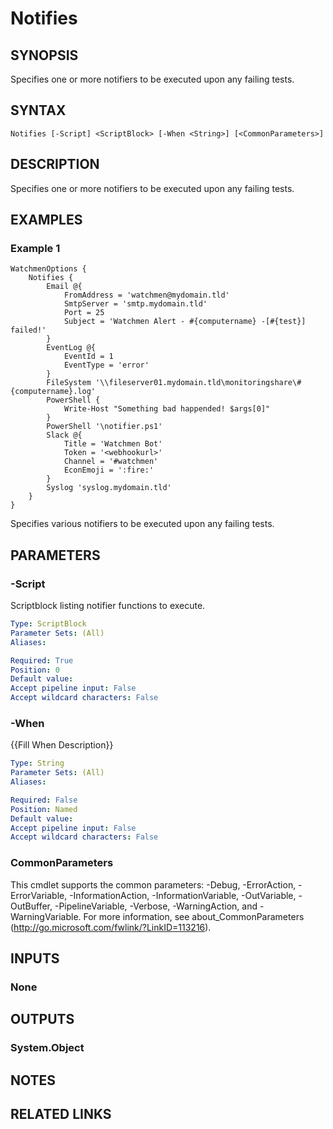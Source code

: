 ﻿---
external help file: Watchmen-help.xml
online version: https://github.com/devblackops/watchmen/blob/master/docs/functions/Help-Notifies.md
schema: 2.0.0
---

# Notifies
## SYNOPSIS
Specifies one or more notifiers to be executed upon any failing tests.
## SYNTAX

```
Notifies [-Script] <ScriptBlock> [-When <String>] [<CommonParameters>]
```

## DESCRIPTION
Specifies one or more notifiers to be executed upon any failing tests.
## EXAMPLES

### Example 1
```
WatchmenOptions {
    Notifies {
        Email @{
            FromAddress = 'watchmen@mydomain.tld'
            SmtpServer = 'smtp.mydomain.tld'
            Port = 25
            Subject = 'Watchmen Alert - #{computername} -[#{test}] failed!'
        }
        EventLog @{
            EventId = 1
            EventType = 'error'
        }
        FileSystem '\\fileserver01.mydomain.tld\monitoringshare\#{computername}.log'
        PowerShell {
            Write-Host "Something bad happended! $args[0]"
        }
        PowerShell '\notifier.ps1'
        Slack @{
            Title = 'Watchmen Bot'
            Token = '<webhookurl>'
            Channel = '#watchmen'
            EconEmoji = ':fire:'
        }
        Syslog 'syslog.mydomain.tld'
    }
}
```

Specifies various notifiers to be executed upon any failing tests.
## PARAMETERS

### -Script
Scriptblock listing notifier functions to execute.

```yaml
Type: ScriptBlock
Parameter Sets: (All)
Aliases: 

Required: True
Position: 0
Default value: 
Accept pipeline input: False
Accept wildcard characters: False
```

### -When
{{Fill When Description}}

```yaml
Type: String
Parameter Sets: (All)
Aliases: 

Required: False
Position: Named
Default value: 
Accept pipeline input: False
Accept wildcard characters: False
```

### CommonParameters
This cmdlet supports the common parameters: -Debug, -ErrorAction, -ErrorVariable, -InformationAction, -InformationVariable, -OutVariable, -OutBuffer, -PipelineVariable, -Verbose, -WarningAction, and -WarningVariable. For more information, see about_CommonParameters (http://go.microsoft.com/fwlink/?LinkID=113216).
## INPUTS

### None

## OUTPUTS

### System.Object

## NOTES

## RELATED LINKS

